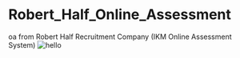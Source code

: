 # Robert_Half_Online_Assessment
oa from Robert Half Recruitment Company (IKM Online Assessment System)
![hello]("test.png")
